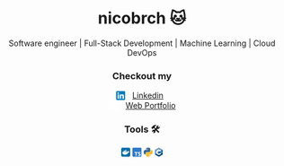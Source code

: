 <h1 align="center">nicobrch 🐱</h1>

<p align="center">Software engineer | Full-Stack Development | Machine Learning | Cloud DevOps</p>

<h3 align="center">Checkout my </h3>

<div align="center">
    <a href="https://www.linkedin.com/in/nicobrch/" style="display: flex; justify-content: center; align-items: center; gap: 0.5rem; margin-right: 0.5rem;">
        <img src="public/linkedin.webp" alt="Linkedin" height="16" style="margin-right: 0.3rem;">
        <span>Linkedin</span>
    </a>
    <a href="https://nicobrch.github.io/" style="display: flex; justify-content: center; align-items: center; gap: 0.5rem;">
        <img src="public/nextjs.webp" alt="NextJs" height="18" style="margin-right: 0.3rem;">
        <span>Web Portfolio</span>
    </a>
</div>

<h3 align="center">Tools 🛠️</h3>

<div align="center" style="gap: 0.5rem">
    <img src="public/docker.webp" alt="Docker" height="16">
    <img src="public/ts.webp" alt="Typescript" height="16">
    <img src="public/python.webp" alt="Python" height="16">
    <img src="public/cpp.webp" alt="C++" height="16">
</div>
